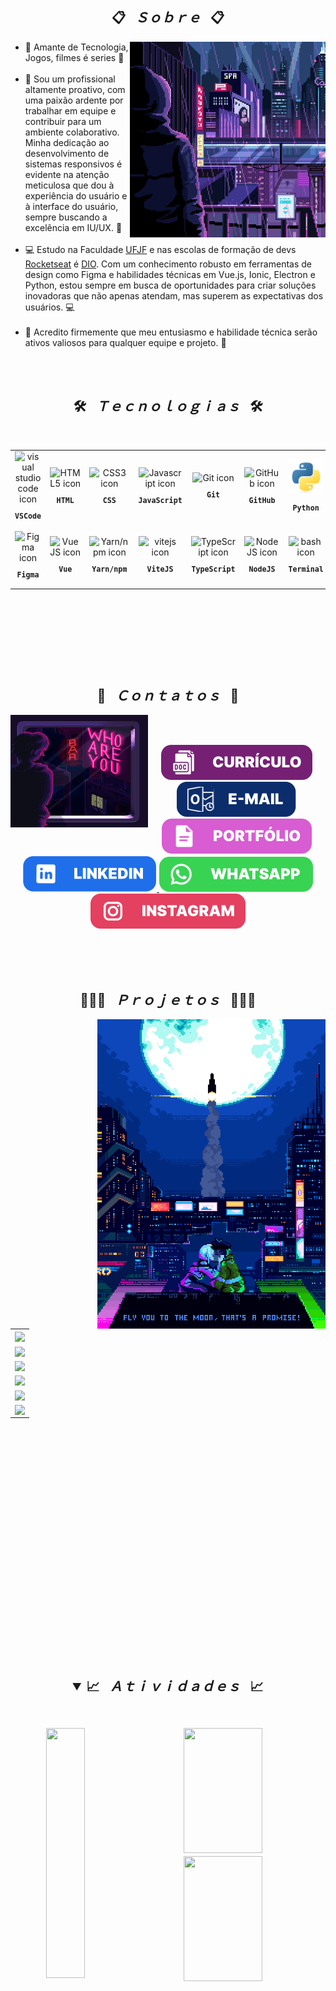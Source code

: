 
<h2 align="center">📋&ensp; <i>Ｓｏｂｒｅ</i> &ensp;📋</h2>
<img align="right" src="./images/about-me.gif" width="313px" height="313px" alt="about me">
<!-- <table align="center">
  <tr>
    <td>
      <b>
        <a href="README.md">🇧🇷 Português</a>
      </b>
    </td>
    <td>
      <a href="README-EN.md">🇺🇸 English</a>
    </td>
  </tr>
</table> -->
<ul align="left">
    <li>🤩️ Amante de Tecnologia, Jogos, filmes é series 🤩️</li><br>
    <li>🚀 Sou um profissional altamente proativo, com uma paixão ardente por trabalhar em equipe e contribuir para um ambiente colaborativo. Minha dedicação ao desenvolvimento de sistemas responsivos é evidente na atenção meticulosa que dou à experiência do usuário e à interface do usuário, sempre buscando a excelência em IU/UX. 🚀</li><br>
    <li>💻 Estudo na Faculdade <a href="https://www2.ufjf.br/ufjf/" target="_blank">UFJF</a> e nas escolas de formação de devs <a href="https://www.rocketseat.com.br/" target="_blank">Rocketseat</a> é <a href="https://www.dio.me" target="_blank">DIO</a>. Com um conhecimento robusto em ferramentas de design como Figma e habilidades técnicas em Vue.js, Ionic, Electron e Python, estou sempre em busca de oportunidades para criar soluções inovadoras que não apenas atendam, mas superem as expectativas dos usuários. 💻</li><br>
    <li>🔮 Acredito firmemente que meu entusiasmo e habilidade técnica serão ativos valiosos para qualquer equipe e projeto. 🔮</li><br>
</ul>
<br>

<h2 align="center">🛠️&ensp; <i>Ｔｅｃｎｏｌｏｇｉａｓ</i> &ensp;🛠️</h2>
<br>
<table align="center" height="300px">
  <tr>
    <td align="center">
      <img src="https://skillicons.dev/icons?i=vscode" width="65px" alt="visual studio code icon"/><br>
      <sub>
        <b>
          <pre>VSCode</pre>
        </b>
      </sub>
    </td>
    <td align="center">
      <img src="https://skillicons.dev/icons?i=html" width="65px" alt="HTML5 icon"/><br>
      <sub>
        <b>
          <pre>HTML</pre>
        </b>
      </sub>
    </td>
    <td align="center">
      <img src="https://skillicons.dev/icons?i=css" width="65px" alt="CSS3 icon"/><br>
      <sub>
        <b>
          <pre>&ensp;CSS&ensp;</pre>
        </b>
      </sub>
    </td>
    <td align="center">
      <img src="https://skillicons.dev/icons?i=javascript" width="65px" alt="Javascript icon"/><br>
      <sub>
        <b>
          <pre>JavaScript</pre>
        </b>
      </sub>
    </td>
    <td align="center" width="100px;">
      <img src="https://skillicons.dev/icons?i=git" width="65px" alt="Git icon"/><br>
      <sub>
        <b>
          <pre>&emsp;Git&emsp;</pre>
        </b>
      </sub>
    </td>
    <td align="center" width="100px;">
      <img src="https://skillicons.dev/icons?i=github" width="65px" alt="GitHub icon"/><br>
      <sub>
        <b>
          <pre>&emsp;GitHub&emsp;</pre>
        </b>
      </sub>
    </td>
    <td align="center">
      <img src="https://raw.githubusercontent.com/devicons/devicon/master/icons/python/python-original.svg" width="65px" alt="Markdown icon"/><br>
      <sub>
        <b>
          <pre>Python</pre>
        </b>
      </sub>
    </td>
  </tr>
  <tr>
    <td align="center">
      <img src="https://skillicons.dev/icons?i=figma" width="65px" alt="Figma icon"/><br>
      <sub>
        <b>
          <pre>Figma</pre>
        </b>
      </sub>
    </td>
    <td align="center">
      <img src="https://skillicons.dev/icons?i=vue" width="65px" alt="VueJS icon"/><br>
      <sub>
        <b>
          <pre>Vue</pre>
        </b>
      </sub>
    </td>
     <td align="center">
      <img src="https://user-images.githubusercontent.com/86276393/177162603-b078ec0b-5097-4067-9e04-f2e260e298a8.png" width="65px" alt="Yarn/npm icon"/><br>
      <sub>
        <b>
          <pre>Yarn/npm</pre>
        </b>
      </sub>
    </td>
    <td align="center">
      <img src="https://skillicons.dev/icons?i=vite" width="65px" alt="vitejs icon"/><br>
      <sub>
        <b>
          <pre>ViteJS</pre>
        </b>
      </sub>
    </td>
    <td align="center">
      <img src="https://skillicons.dev/icons?i=typescript" width="65px" alt="TypeScript icon"/><br>
      <sub>
        <b>
          <pre>TypeScript</pre>
        </b>
      </sub>
    </td>
    <td align="center">
      <img src="https://skillicons.dev/icons?i=nodejs" width="65px" alt="NodeJS icon"/><br>
      <sub>
        <b>
          <pre>NodeJS</pre>
        </b>
      </sub>
    </td>
    <td align="center">
      <img src="https://skillicons.dev/icons?i=bash" width="65px" alt="bash icon"/><br>
      <sub>
        <b>
          <pre>Terminal</pre>
        </b>
      </sub>
    </td>
  </tr>
</table> 
<br><br>

<h2 align="center">💬&ensp; <i>Ｃｏｎｔａｔｏｓ</i> &ensp;💬</h2>
<img align="left" width="220px" height="180px" src="./images/who-are-you.gif" alt="anime coding">
<br><br>
<p align="center">
  <a href="[https://1drv.ms/b/s!AhsGqvf9m9xdl8YY5LO8uV75-ubNAg?e=0FYxRL](https://drive.google.com/file/d/1rwwua7oaXi7PS38cpURmyOqc5LWOFaFJ/view?usp=drive_link)" alt="currículo">
    <img src="./images/button/curriculo.svg" alt="currículo">
  </a>
  <a href = "mailto:savio.ribeiro1690@live.com" alt="e-mail"><img src="./images/button/e-mail.svg" target="_blank">
  </a> 
  <a href="https://www.linkedin.com/in/saviorbp/" alt="Portfólio" target="_blank">
    <img src="./images/button/portfolio.svg" alt="Portfólio">
  </a> 
  <a href="https://www.linkedin.com/in/saviorbp/" alt="Linkedin" target="_blank">
    <img src="./images/button/linkedin.svg" alt="linkedin">
  </a>
  <a href="https://wa.me/5532999718142?text=Sinta-se%20livre%20para%20entrar%20em%20contato%20comigo." alt="WhatsApp" target="_blank">
    <img src="./images/button/whatsapp.svg" alt="Whatsapp">
  </a>
  <a href="https://www.instagram.com/saviorbp/" alt="Instagram" target="_blank">
    <img src="./images/button/instagram.svg" alt="Instagram">
  </a>
</p>
<br><br><br>

<h2 align="center">👨🏻‍💻&ensp; <i>Ｐｒｏｊｅｔｏｓ</i> &ensp;👨🏻‍💻</h2>
<img align="right" src="./images/cyberpunk.gif" height="495px" width="365px" alt="projects image">
<table height="495px" width="365px">
  <tr>
    <td>
    <a href="https://github.com/saviorbp/minicurso-react-projeto-1" target="_blank">
      <img align="center" src="https://github-readme-stats.vercel.app/api/pin/?username=saviorbp&repo=minicurso-react-projeto-1&theme=tokyonight&hide_border=true">
    </a>
    </td>
  </tr>
  <tr>
    <td>
    <a href="https://github.com/saviorbp/minicurso-react-projeto-2" target="_blank">
      <img align="center" src="https://github-readme-stats.vercel.app/api/pin/?username=saviorbp&repo=minicurso-react-projeto-2&theme=tokyonight&hide_border=true">
    </a>
    </td>
  </tr>
  <tr>
    <td>
    <a href="https://github.com/saviorbp/jogo-idle-clicker-react" target="_blank">
      <img align="center" src="https://github-readme-stats.vercel.app/api/pin/?username=saviorbp&repo=jogo-idle-clicker-react&theme=tokyonight&hide_border=true">
    </a>
    </td>
  </tr>
  <tr>
    <td>
    <a href="https://github.com/saviorbp/aula-de-css-para-a-codi-academi" target="_blank">
      <img align="center" src="https://github-readme-stats.vercel.app/api/pin/?username=saviorbp&repo=aula-de-css-para-a-codi-academi&theme=tokyonight&hide_border=true">
  </a>
    </td>
  </tr>
  <tr>
    <td>
    <a href="https://github.com/saviorbp/Pricing-Card-Code---processo-seletivo-code-academy" target="_blank">
      <img align="center" src="https://github-readme-stats.vercel.app/api/pin/?username=saviorbp&repo=Pricing-Card-Code---processo-seletivo-code-academy&theme=tokyonight&hide_border=true">
  </a>
    </td>
  </tr>
  <tr>
    <td>
     <a href="https://github.com/saviorbp/estagio" target="_blank">
      <img align="center" src="https://github-readme-stats.vercel.app/api/pin/?username=saviorbp&repo=estagio&theme=tokyonight&hide_border=true">
    </a>
    </td>
  </tr>
</table>
<br>

<h2 align="center">
<details open>
<summary>📈&ensp; <i>Ａｔｉｖｉｄａｄｅｓ</i> &ensp;📈</summary>
<br>
<p align="center">
<img align="left" height="400px" width="35%" src="https://github-readme-stats.vercel.app/api/top-langs/?username=saviorbp&langs_count=8&theme=tokyonight&hide_border=true">
</p>
<p align="center">
  <img height="200px" width="50%" src="https://github-readme-stats.vercel.app/api?username=saviorbp&show_icons=true&custom_title=Saviorbp's%20Github%20Stats&theme=tokyonight&hide_border=true">
  <br>
  <img height="200px" width="50%" src="https://github-readme-streak-stats.herokuapp.com/?user=saviorbp&theme=tokyonight&hide_border=true">
</p>

</details>
